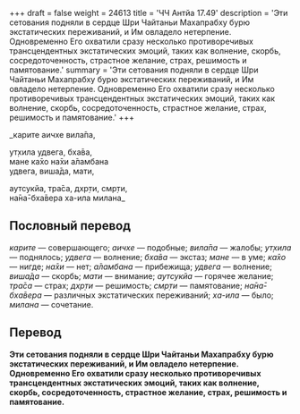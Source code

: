 +++
draft = false
weight = 24613
title = 'ЧЧ Антйа 17.49'
description = 'Эти сетования подняли в сердце Шри Чайтаньи Махапрабху бурю экстатических переживаний, и Им овладело нетерпение. Одновременно Его охватили сразу несколько противоречивых трансцендентных экстатических эмоций, таких как волнение, скорбь, сосредоточенность, страстное желание, страх, решимость и памятование.'
summary = 'Эти сетования подняли в сердце Шри Чайтаньи Махапрабху бурю экстатических переживаний, и Им овладело нетерпение. Одновременно Его охватили сразу несколько противоречивых трансцендентных экстатических эмоций, таких как волнение, скорбь, сосредоточенность, страстное желание, страх, решимость и памятование.'
+++

_карите аичхе вила̄па,  
  
ут̣хила удвега, бха̄ва,  
мане ка̄хо на̄хи а̄ламбана  
удвега, виша̄да, мати,  
  
аутсукйа, тра̄са, дхр̣ти, смр̣ти,  
на̄на̄-бха̄вера ха-ила милана_

## Пословный перевод

_карите_ — совершающего; _аичхе_ — подобные; _вила̄па_ — жалобы; _ут̣хила_ — поднялось; _удвега_ — волнение; _бха̄ва_ — экстаз; _мане_ — в уме; _ка̄хо_ — нигде; _на̄хи_ — нет; _а̄ламбана_ — прибежища; _удвега_ — волнение; _виша̄да_ — скорбь; _мати_ — внимание; _аутсукйа_ — горячее желание; _тра̄са_ — страх; _дхр̣ти_ — решимость; _смр̣ти_ — памятование; _на̄на̄_\-_бха̄вера_ — различных экстатических переживаний; _ха_\-_ила_ — было; _милана_ — сочетание.

## Перевод

**Эти сетования подняли в сердце Шри Чайтаньи Махапрабху бурю экстатических переживаний, и Им овладело нетерпение. Одновременно Его охватили сразу несколько противоречивых трансцендентных экстатических эмоций, таких как волнение, скорбь, сосредоточенность, страстное желание, страх, решимость и памятование.**

